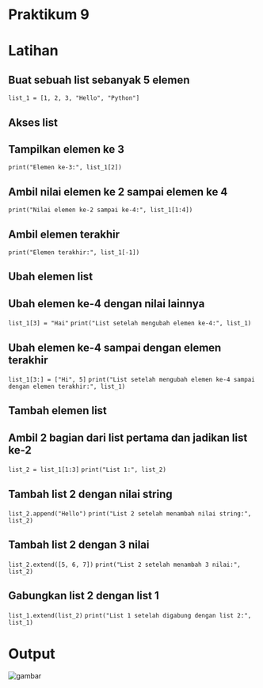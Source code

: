 # Praktikum 9 

# Latihan
## Buat sebuah list sebanyak 5 elemen 
``list_1 = [1, 2, 3, "Hello", "Python"]``

## Akses list
## Tampilkan elemen ke 3
`print("Elemen ke-3:", list_1[2])`

## Ambil nilai elemen ke 2 sampai elemen ke 4
`print("Nilai elemen ke-2 sampai ke-4:", list_1[1:4])`

## Ambil elemen terakhir
`print("Elemen terakhir:", list_1[-1])`

## Ubah elemen list
## Ubah elemen ke-4 dengan nilai lainnya
`list_1[3] = "Hai"`
```print("List setelah mengubah elemen ke-4:", list_1)```

## Ubah elemen ke-4 sampai dengan elemen terakhir
`list_1[3:] = ["Hi", 5]`
`print("List setelah mengubah elemen ke-4 sampai dengan elemen terakhir:", list_1)`

## Tambah elemen list
## Ambil 2 bagian dari list pertama dan jadikan list ke-2
`list_2 = list_1[1:3]`
`print("List 1:", list_2)`

## Tambah list 2 dengan nilai string
`list_2.append("Hello")`
`print("List 2 setelah menambah nilai string:", list_2)`

## Tambah list 2 dengan 3 nilai
`list_2.extend([5, 6, 7])`
`print("List 2 setelah menambah 3 nilai:", list_2)`

## Gabungkan list 2 dengan list 1
`list_1.extend(list_2)`
`print("List 1 setelah digabung dengan list 2:", list_1)`

# Output
![gambar](gambar/latihanoutput.png)

